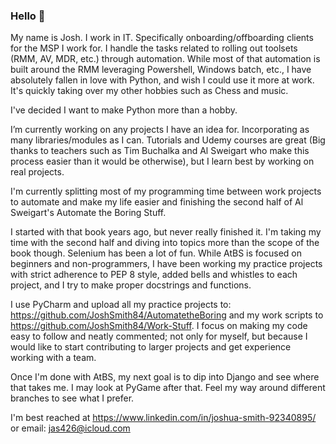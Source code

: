 ### Hello 👋

My name is Josh. I work in IT. Specifically onboarding/offboarding clients for the MSP I work for. I handle the tasks related to rolling out toolsets (RMM, AV, MDR, etc.) through automation.
While most of that automation is built around the RMM leveraging Powershell, Windows batch, etc., I have absolutely fallen in love with Python, and wish I could use it more at work. It's quickly taking over my other hobbies such as Chess and music.

I've decided I want to make Python more than a hobby. 

I’m currently working on any projects I have an idea for. Incorporating as many libraries/modules as I can. Tutorials and Udemy courses are great (Big thanks to teachers such as Tim Buchalka and Al Sweigart who make this process easier than it would be otherwise), but I learn best by working on real projects. 

I'm currently splitting most of my programming time between work projects to automate and make my life easier and finishing the second half of Al Sweigart's Automate the Boring Stuff. 

I started with that book years ago, but never really finished it. I'm taking my time with the second half and diving into topics more than the scope of the book though. Selenium has been a lot of fun. 
While AtBS is focused on beginners and non-programmers, I have been working my practice projects with strict adherence to PEP 8 style, added bells and whistles to each project, and I try to make proper docstrings and functions.

I use PyCharm and upload all my practice projects to: https://github.com/JoshSmith84/AutomatetheBoring and my work scripts to https://github.com/JoshSmith84/Work-Stuff.
I focus on making my code easy to follow and neatly commented; not only for myself, but because I would like to start contributing to larger projects and get experience working with a team.

Once I'm done with AtBS, my next goal is to dip into Django and see where that takes me. I may look at PyGame after that. Feel my way around different branches to see what I prefer.

I'm best reached at https://www.linkedin.com/in/joshua-smith-92340895/ or email: jas426@icloud.com

